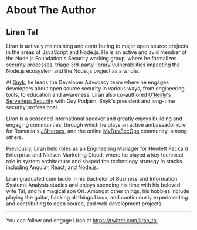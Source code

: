 # About The Author

## Liran Tal

Liran is actively maintaining and contributing to major open source projects in the areas of JavaScript and Node.js. He is an active and avid member of the Node.js Foundation's Security working group, where he formalizes security processes, triage 3rd-party library vulnerabilities impacting the Node.js ecosystem and the Node.js project as a whole.

At [Snyk](https://snyk.io), he leads the Developer Advocacy team where he engages developers about open source security in various ways, from engineering tools, to education and awareness. Liran also co-authored [O'Reilly's Serverless Security](https://www.oreilly.com/library/view/serverless-security/9781492082538/) with Guy Podjarn, Snyk's president and long-time security professional.

Liran is a seasoned international speaker and greatly enjoys building and engaging communities, through which he plays an active ambassador role for Romania's [JSHeroes](https://jsheroes.io), and the online [MyDevSecOps](https://www.mydevsecops.io/) community, among others.

Previously, Liran held roles as an Engineering Manager for Hewlett Packard Enterprise and Nielsen Marketing Cloud, where he played a key technical role in system architecture and shaped the technology strategy in stacks including Angular, React, and Node.js.

Liran graduated cum laude in his Bachelor of Business and Information Systems Analysis studies and enjoys spending his time with his beloved wife Tal, and his magical son Ori. Amongst other things, his hobbies include playing the guitar, hacking all things Linux, and continuously experimenting and contributing to open source, and web development projects.

---

You can follow and engage Liran at https://twitter.com/liran_tal
